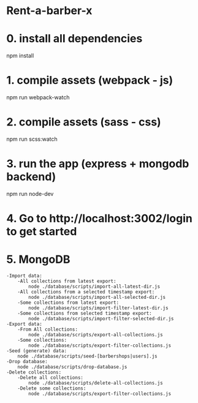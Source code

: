 # Rent-a-barber-x

# 0. install all dependencies
npm install

# 1. compile assets (webpack - js)
npm run webpack-watch

# 2. compile assets (sass - css)
npm run scss:watch

# 3. run the app (express + mongodb backend)
npm run node-dev

# 4. Go to http://localhost:3002/login to get started

# 5. MongoDB
    -Import data: 
        -All collections from latest export:
            node ./database/scripts/import-all-latest-dir.js
        -All collections from a selected timestamp export:
            node ./database/scripts/import-all-selected-dir.js
        -Some collections from latest export:
            node ./database/scripts/import-filter-latest-dir.js
        -Some collections from selected timestamp export:
            node ./database/scripts/import-filter-selected-dir.js
    -Export data: 
        -From All collections:
            node ./database/scripts/export-all-collections.js
        -Some collections:
            node ./database/scripts/export-filter-collections.js
    -Seed (generate) data:
        node ./database/scripts/seed-[barbershops|users].js
    -Drop database:
        node ./database/scripts/drop-database.js
    -Delete collections:
        -Delete all collections:
            node ./database/scripts/delete-all-collections.js
        -Delete some collections:
            node ./database/scripts/export-filter-collections.js